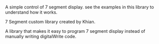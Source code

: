 A simple control of 7 segment display.
see the examples in this library to understand how it works.


7 Segment custom library created by Khian.


A library that makes it easy to program 7 segment display instead of manually writing digitalWrite code.
